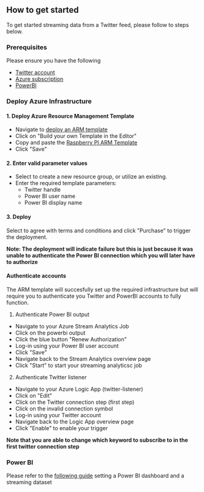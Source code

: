 ## How to get started
To get started streaming data from a Twitter feed, please follow to steps below.

### Prerequisites
Please ensure you have the following
- [Twitter account](www.twitter.com)
- [Azure subscription](https://azure.microsoft.com/en-us/free/)
- [PowerBI](https://powerbi.microsoft.com/en-us/)

###  Deploy Azure Infrastructure

#### 1. Deploy Azure Resource Management Template
- Navigate to [deploy an ARM template](https://portal.azure.com/#create/Microsoft.Template)
- Click on "Build your own Template in the Editor"
- Copy and paste the [Raspberry PI ARM Template](https://github.com/excellalabs/azure-stream-analysis/blob/master/deploy/azure-stream-analytics--twitter-template.json)
- Click "Save"

#### 2. Enter valid parameter values
- Select to create a new resource group, or utilize an existing.
- Enter the required template parameters:
    - Twitter handle
    - Power BI user name
    - Power BI display name

#### 3. Deploy
Select to agree with terms and conditions and click "Purchase" to trigger the deployment.

**Note: The deployment will indicate failure but this is just because it was unable to authenticate the Power BI connection which you will later have to authorize**

#### Authenticate accounts
The ARM template will succesfully set up the required infrastructure but will require you to authenticate you Twitter and PowerBI accounts to fully function.

1. Authenticate Power BI output
- Navigate to your Azure Stream Analytics Job
- Click on the powerbi output
- Click the blue button "Renew Authorization"
- Log-in using your Power BI user account
- Click "Save"
- Navigate back to the Stream Analytics overview page
- Click "Start" to start your streaming analyticsc job

2. Authenticate Twitter listener
- Navigate to your Azure Logic App (twitter-listener)
- Click on "Edit"
- Click on the Twitter connection step (first step)
- Click on the invalid connection symbol
- Log-in using your Twitter account
- Navigate back to the Logic App overview page
- Click "Enable" to enable your trigger

**Note that you are able to change which keyword to subscribe to in the first twitter connection step**

### Power BI
Please refer to the [following guide](https://github.com/excellalabs/azure-stream-analysis/blob/master/setting-up-power-bi.md) setting a Power BI dashboard and a streaming dataset

